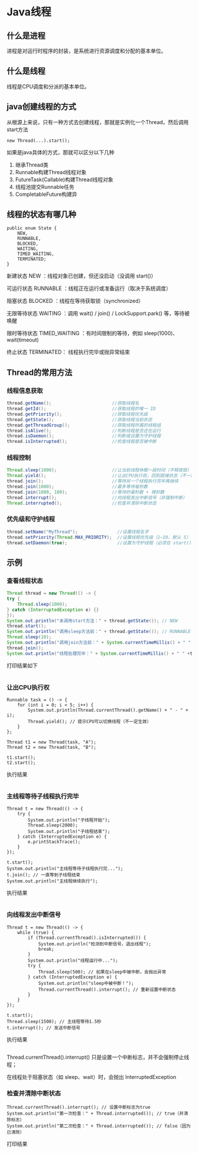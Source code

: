 # Java线程

## 什么是进程

进程是对运行时程序的封装，是系统进行资源调度和分配的基本单位。

## 什么是线程

线程是CPU调度和分派的基本单位。

## java创建线程的方式

从根源上来说，只有一种方式去创建线程，那就是实例化一个Thread，然后调用start方法

```
new Thread(...).start();
```

如果是java具体的方式，那就可以区分以下几种

1. 继承Thread类
2. Runnable构建Thread线程对象
3. FutureTask(Callable)构建Thread线程对象
4. 线程池提交Runnable任务
5. CompletableFuture构建异

## 线程的状态有哪几种

```
public enum State {
    NEW,
    RUNNABLE,
    BLOCKED,
    WAITING,
    TIMED_WAITING,
    TERMINATED;
}
```

新建状态 NEW ：线程对象已创建，但还没启动（没调用 start()）

可运行状态 RUNNABLE ：线程正在运行或准备运行（取决于系统调度）

阻塞状态 BLOCKED ：线程在等待获取锁（synchronized）

无限等待状态 WAITING ：调用 wait() / join() / LockSupport.park() 等，等待被唤醒

限时等待状态 TIMED\_WAITING ：有时间限制的等待，例如 sleep(1000)、wait(timeout)

终止状态 TERMINATED： 线程执行完毕或抛异常结束

## Thread的常用方法

### 线程信息获取

```java
thread.getName();                       //获取线程名
thread.getId();                         //获取线程的唯一 ID
thread.getPriority();                   //获取线程优先级
thread.getState();                      //获取线程当前状态
thread.getThreadGroup();                //获取线程所属的线程组
thread.isAlive();                       //判断线程是否还在运行
thread.isDaemon();                      //判断或设置为守护线程
thread.isInterrupted();                 //检查线程是否被中断
```

### 线程控制

```java
Thread.sleep(1000);                     //让当前线程休眠一段时间（不释放锁）
Thread.yield();                         //让出CPU执行权，回到就绪状态（不一定生效）
thread.join();                          //等待另一个线程执行完毕再继续
thread.join(1000);                      //最多等待毫秒数
thread.join(1000, 100);                 //等待的毫秒数 + 微秒数
thread.interrupt();                     //向线程发出中断信号（非强制中断）
Thread.interrupted();                   //检查并清除中断状态
```

### 优先级和守护线程

```java
thread.setName("MyThread");               //设置线程名字
thread.setPriority(Thread.MAX_PRIORITY);  //设置线程优先级（1~10，默认 5）
thread.setDaemon(true);                   //设置为守护线程（必须在 start() 前调用）
```

## 示例

### 查看线程状态

```java
Thread thread = new Thread(() -> {
try {
    Thread.sleep(1000);
} catch (InterruptedException e) {}
});
System.out.println("未调用start方法：" + thread.getState()); // NEW
thread.start();
System.out.println("调用sleep方法前：" + thread.getState()); // RUNNABLE
Thread.sleep(10);
System.out.println("调用join方法前：" + System.currentTimeMillis() + " " +  thread.getState()); // TIMED_WAITING
thread.join();
System.out.println("线程处理完毕：" + System.currentTimeMillis() + " " +thread.getState()); // TERMINATED
```

打印结果如下

<div align="left"><figure><img src="../.gitbook/assets/image (55).png" alt=""><figcaption></figcaption></figure></div>

### 让出CPU执行权

```
Runnable task = () -> {
    for (int i = 0; i < 5; i++) {
        System.out.println(Thread.currentThread().getName() + " - " + i);
        Thread.yield(); // 提示CPU可以切换线程（不一定生效）
    }
};

Thread t1 = new Thread(task, "A");
Thread t2 = new Thread(task, "B");

t1.start();
t2.start();
```

执行结果

<div align="left"><figure><img src="../.gitbook/assets/image.png" alt=""><figcaption></figcaption></figure></div>

### 主线程等待子线程执行完毕

```
Thread t = new Thread(() -> {
    try {
        System.out.println("子线程开始");
        Thread.sleep(2000);
        System.out.println("子线程结束");
    } catch (InterruptedException e) {
        e.printStackTrace();
    }
});

t.start();
System.out.println("主线程等待子线程执行完...");
t.join(); // 一直等到子线程结束
System.out.println("主线程继续执行");
```

执行结果

<div align="left"><figure><img src="../.gitbook/assets/image (1).png" alt=""><figcaption></figcaption></figure></div>

### 向线程发出中断信号

```
Thread t = new Thread(() -> {
    while (true) {
        if (Thread.currentThread().isInterrupted()) {
            System.out.println("检测到中断信号，退出线程");
            break;
        }
        System.out.println("线程运行中...");
        try {
            Thread.sleep(500); // 如果在sleep中被中断，会抛出异常
        } catch (InterruptedException e) {
            System.out.println("sleep中被中断！");
            Thread.currentThread().interrupt(); // 重新设置中断状态
        }
    }
});

t.start();
Thread.sleep(1500); // 主线程等待1.5秒
t.interrupt(); // 发送中断信号
```

执行结果

<div align="left"><figure><img src="../.gitbook/assets/image (2).png" alt=""><figcaption></figcaption></figure></div>

Thread.currentThread().interrupt() 只是设置一个中断标志，并不会强制停止线程；

在线程处于阻塞状态（如 sleep、wait）时，会抛出 InterruptedException

### 检查并清除中断状态

```
Thread.currentThread().interrupt(); // 设置中断标志为true
System.out.println("第一次检查：" + Thread.interrupted()); // true（并清除标志）
System.out.println("第二次检查：" + Thread.interrupted()); // false（因为已清除）
```

打印结果

<div align="left"><figure><img src="../.gitbook/assets/image (3).png" alt=""><figcaption></figcaption></figure></div>





